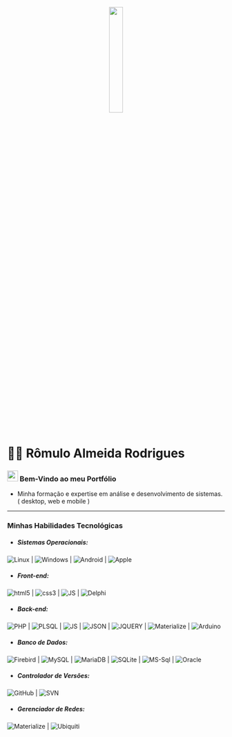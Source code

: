 <p align="center"><img src="https://www.wsa.net.br/img/code.gif" width="25%"></p>

# :man_technologist: Rômulo Almeida Rodrigues

### <img src="https://media.giphy.com/media/hvRJCLFzcasrR4ia7z/giphy.gif" width="25px"> Bem-Vindo ao meu Portfólio

- Minha formação e expertise em análise e desenvolvimento de sistemas. ( desktop, web e mobile )
<hr/>

### Minhas Habilidades Tecnológicas

- ##### Sistemas Operacionais: 
![Linux](https://camo.githubusercontent.com/3d19bca140701b593c0ed5101fe1bcf5bf97652d25ece3a8dbd5261e2eb8d715/68747470733a2f2f696d672e736869656c64732e696f2f62616467652f4c696e75785f4d696e742d3837434633453f7374796c653d666f722d7468652d6261646765266c6f676f3d6c696e75782d6d696e74266c6f676f436f6c6f723d7768697465) | 
![Windows](https://camo.githubusercontent.com/41281b9a32f13ac5b9d41ed9bae12c0de662f948f9bf59fd19df354fe49af146/68747470733a2f2f696d672e736869656c64732e696f2f62616467652f57696e646f77732d3030373844363f7374796c653d666f722d7468652d6261646765266c6f676f3d77696e646f7773266c6f676f436f6c6f723d7768697465) | 
![Android](https://camo.githubusercontent.com/5b7886225855c2c5ac8bcc15effcb289c238c597680d61c24e5e7541af59ee10/68747470733a2f2f696d672e736869656c64732e696f2f62616467652f416e64726f69642d3344444338343f7374796c653d666f722d7468652d6261646765266c6f676f3d616e64726f6964266c6f676f436f6c6f723d7768697465) | 
![Apple](https://camo.githubusercontent.com/43a8c715c88b97d9a377bca4877726dec3b95a94a39f0be44b6e8947d4fab796/68747470733a2f2f696d672e736869656c64732e696f2f62616467652f6d61632532306f732d3030303030303f7374796c653d666f722d7468652d6261646765266c6f676f3d6170706c65266c6f676f436f6c6f723d7768697465)

- ##### Front-end: 
![html5](https://github.com/DF-Prog/home/assets/95499300/c3613104-b4ba-47ea-bfde-f5a4709fe6d6) |
![css3](https://github.com/DF-Prog/home/assets/95499300/608ae43a-9696-4851-af6a-28344f81795a) |
![JS](https://camo.githubusercontent.com/93c855ae825c1757f3426f05a05f4949d3b786c5b22d0edb53143a9e8f8499f6/68747470733a2f2f696d672e736869656c64732e696f2f62616467652f4a6176615363726970742d3332333333303f7374796c653d666f722d7468652d6261646765266c6f676f3d6a617661736372697074266c6f676f436f6c6f723d463744463145) |
![Delphi](https://github.com/DF-Prog/home/assets/95499300/d093cdcc-0473-4dbd-b261-bcf40067bfb4)


- ##### Back-end: 
![PHP](https://camo.githubusercontent.com/02914afc1f51d55c8acac01c200a410efd74fffdff325678f6df6c22ae68a7ee/68747470733a2f2f696d672e736869656c64732e696f2f62616467652f5048502d3737374242343f7374796c653d666f722d7468652d6261646765266c6f676f3d706870266c6f676f436f6c6f723d7768697465) | 
![PLSQL](https://camo.githubusercontent.com/396044d9a31325230d473c5e6c62f29e06106a5cdd75e83bfa4c6a4427c98d47/68747470733a2f2f696d672e736869656c64732e696f2f62616467652f504c53514c2d4638303030303f7374796c653d666f722d7468652d6261646765266c6f676f3d6f7261636c65266c6f676f436f6c6f723d626c61636b) |
![JS](https://camo.githubusercontent.com/93c855ae825c1757f3426f05a05f4949d3b786c5b22d0edb53143a9e8f8499f6/68747470733a2f2f696d672e736869656c64732e696f2f62616467652f4a6176615363726970742d3332333333303f7374796c653d666f722d7468652d6261646765266c6f676f3d6a617661736372697074266c6f676f436f6c6f723d463744463145) | 
![JSON](https://camo.githubusercontent.com/e0fe31b4bf5a7cffb35f18ee50fcdbe1f61bde74f893781502ba2bf708f270f6/68747470733a2f2f696d672e736869656c64732e696f2f62616467652f6a736f6e2d3545354335433f7374796c653d666f722d7468652d6261646765266c6f676f3d6a736f6e266c6f676f436f6c6f723d7768697465) |
![JQUERY](https://camo.githubusercontent.com/15b7da9c5e50455ef7c50a5d642afad7ab8d752e575010116727c3865beb026d/68747470733a2f2f696d672e736869656c64732e696f2f62616467652f6a51756572792d3037363941443f7374796c653d666f722d7468652d6261646765266c6f676f3d6a7175657279266c6f676f436f6c6f723d7768697465) | 
![Materialize](https://www.wsa.net.br/img/materialize.jpg) | 
![Arduino](https://camo.githubusercontent.com/67a6394d5dac9485da01feef49edcca059d9195666c42bc373223abbfec80f81/68747470733a2f2f696d672e736869656c64732e696f2f62616467652f41726475696e6f2d3030393739443f7374796c653d666f722d7468652d6261646765266c6f676f3d41726475696e6f266c6f676f436f6c6f723d7768697465)

- ##### Banco de Dados: 
![Firebird](https://www.wsa.net.br/img/firebird.jpg) | 
![MySQL](https://camo.githubusercontent.com/a4a4a017a5d519d7c4ce2a3cd3d2194fb7af4b1ca424850784565007c2acc7d8/68747470733a2f2f696d672e736869656c64732e696f2f62616467652f4d7953514c2d3030354338343f7374796c653d666f722d7468652d6261646765266c6f676f3d6d7973716c266c6f676f436f6c6f723d7768697465) | 
![MariaDB](https://camo.githubusercontent.com/19be198b22407b49a4ea491b2900b85e09d859dbb2801e3f0c165a84b66e1506/68747470733a2f2f696d672e736869656c64732e696f2f62616467652f4d6172696144422d3030333534353f7374796c653d666f722d7468652d6261646765266c6f676f3d6d617269616462266c6f676f436f6c6f723d7768697465) |
![SQLite](https://camo.githubusercontent.com/932123bf240349f3785c02228b113b06299079e8740f480c767e8335fd6d752a/68747470733a2f2f696d672e736869656c64732e696f2f62616467652f53514c6974652d3037343035453f7374796c653d666f722d7468652d6261646765266c6f676f3d73716c697465266c6f676f436f6c6f723d7768697465) | 
![MS-Sql](https://camo.githubusercontent.com/88afa53aae635c5b291df317cc91e6cd48a551a28a84a6add3664d311fe28765/68747470733a2f2f696d672e736869656c64732e696f2f62616467652f4d6963726f736f667425323053514c2532305365727665722d4343323932373f7374796c653d666f722d7468652d6261646765266c6f676f3d6d6963726f736f667425323073716c253230736572766572266c6f676f436f6c6f723d7768697465) | 
![Oracle](https://camo.githubusercontent.com/7ae9721c354206a7cbddaec38fe653fde506a0b2172d84087ac5083834399090/68747470733a2f2f696d672e736869656c64732e696f2f62616467652f4f7261636c652d4638303030303f7374796c653d666f722d7468652d6261646765266c6f676f3d4f7261636c65266c6f676f436f6c6f723d7768697465)

- ##### Controlador de Versões: 
![GitHub](https://camo.githubusercontent.com/fbc3df79ffe1a99e482b154b29262ecbb10d6ee4ed22faa82683aa653d72c4e1/68747470733a2f2f696d672e736869656c64732e696f2f62616467652f4769744875622d3130303030303f7374796c653d666f722d7468652d6261646765266c6f676f3d676974687562266c6f676f436f6c6f723d7768697465) | 
![SVN](https://www.wsa.net.br/img/svn.jpg)

- ##### Gerenciador de Redes: 
![Materialize](https://www.wsa.net.br/img/mikrotik.jpg) | 
![Ubiquiti](https://www.wsa.net.br/img/ubiquiti.jpg)
